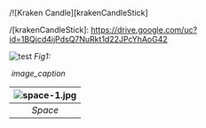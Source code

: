 
/![Kraken Candle][krakenCandleStick]

/[krakenCandleStick]: https://drive.google.com/uc?id=1BQjcd4ijPdsQ7NuRkt1d22JPcYhAoG42

![test](https://drive.google.com/uc?id=1BQjcd4ijPdsQ7NuRkt1d22JPcYhAoG42) *Fig1:*


<p>
    <img src="https://drive.google.com/uc?id=1BQjcd4ijPdsQ7NuRkt1d22JPcYhAoG42" alt>
    <em>image_caption</em>
</p>


| ![space-1.jpg](https://drive.google.com/uc?id=1BQjcd4ijPdsQ7NuRkt1d22JPcYhAoG42) | 
|:--:| 
| *Space* |
